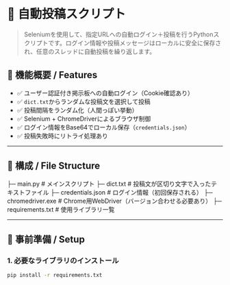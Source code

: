 # 📝 自動投稿スクリプト

> Seleniumを使用して、指定URLへの自動ログイン＋投稿を行うPythonスクリプトです。ログイン情報や投稿メッセージはローカルに安全に保存され、任意のスレッドに自動投稿を繰り返します。

## 🚀 機能概要 / Features

- ✅ ユーザー認証付き掲示板への自動ログイン（Cookie確認あり）
- ✅ `dict.txt`からランダムな投稿文を選択して投稿
- ✅ 投稿間隔をランダム化（人間っぽい挙動）
- ✅ Selenium + ChromeDriverによるブラウザ制御
- ✅ ログイン情報をBase64でローカル保存（`credentials.json`）
- ✅ 投稿失敗時にリトライ処理あり

---

## 📁 構成 / File Structure

├─ main.py # メインスクリプト
├─ dict.txt # 投稿文が区切り文字で入ったテキストファイル
├─ credentials.json # ログイン情報（初回保存される）
├─ chromedriver.exe # Chrome用WebDriver（バージョン合わせる必要あり）
├─ requirements.txt # 使用ライブラリ一覧

---

## 🔧 事前準備 / Setup

### 1. 必要なライブラリのインストール
```bash
pip install -r requirements.txt
